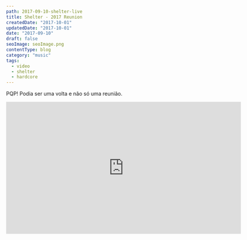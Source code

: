 ```yaml
---
path: 2017-09-10-shelter-live
title: Shelter - 2017 Reunion
createdDate: "2017-10-01"
updatedDate: "2017-10-01"
date: "2017-09-10"
draft: false
seoImage: seoImage.png
contentType: blog
category: "music"
tags:
  - video
  - shelter
  - hardcore
---
```


PQP! Podia ser uma volta e não só uma reunião.

<iframe width="640" height="360" src="https://www.youtube.com/embed/S1B1bAw0nvo" frameborder="0" allowfullscreen></iframe>
